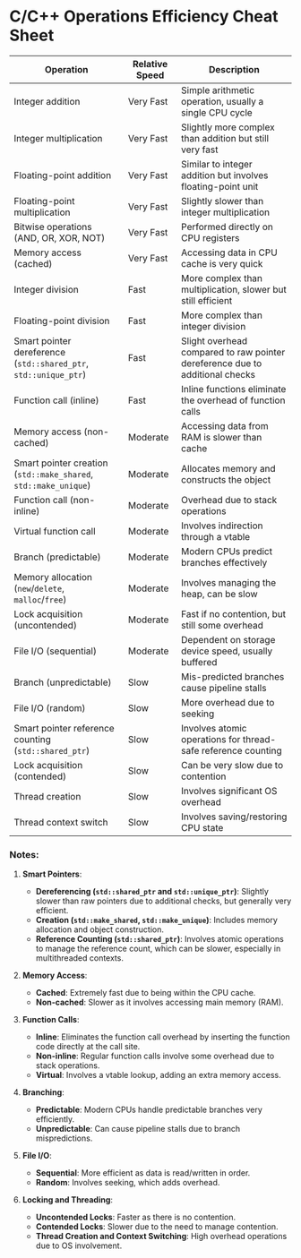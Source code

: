 
# C/C++ Operations Efficiency Cheat Sheet

| Operation                       | Relative Speed | Description                                                 |
|---------------------------------|----------------|-------------------------------------------------------------|
| Integer addition                | Very Fast      | Simple arithmetic operation, usually a single CPU cycle     |
| Integer multiplication          | Very Fast      | Slightly more complex than addition but still very fast     |
| Floating-point addition         | Very Fast      | Similar to integer addition but involves floating-point unit|
| Floating-point multiplication   | Very Fast      | Slightly slower than integer multiplication                 |
| Bitwise operations (AND, OR, XOR, NOT) | Very Fast | Performed directly on CPU registers                         |
| Memory access (cached)          | Very Fast      | Accessing data in CPU cache is very quick                   |
| Integer division                | Fast           | More complex than multiplication, slower but still efficient|
| Floating-point division         | Fast           | More complex than integer division                          |
| Smart pointer dereference (`std::shared_ptr`, `std::unique_ptr`) | Fast | Slight overhead compared to raw pointer dereference due to additional checks |
| Function call (inline)          | Fast           | Inline functions eliminate the overhead of function calls   |
| Memory access (non-cached)      | Moderate       | Accessing data from RAM is slower than cache                |
| Smart pointer creation (`std::make_shared`, `std::make_unique`) | Moderate | Allocates memory and constructs the object                  |
| Function call (non-inline)      | Moderate       | Overhead due to stack operations                            |
| Virtual function call           | Moderate       | Involves indirection through a vtable                       |
| Branch (predictable)            | Moderate       | Modern CPUs predict branches effectively                    |
| Memory allocation (`new`/`delete`, `malloc`/`free`) | Moderate | Involves managing the heap, can be slow                     |
| Lock acquisition (uncontended)  | Moderate       | Fast if no contention, but still some overhead              |
| File I/O (sequential)           | Moderate       | Dependent on storage device speed, usually buffered         |
| Branch (unpredictable)          | Slow           | Mis-predicted branches cause pipeline stalls                |
| File I/O (random)               | Slow           | More overhead due to seeking                                |
| Smart pointer reference counting (`std::shared_ptr`) | Slow | Involves atomic operations for thread-safe reference counting |
| Lock acquisition (contended)    | Slow           | Can be very slow due to contention                          |
| Thread creation                 | Slow           | Involves significant OS overhead                            |
| Thread context switch           | Slow           | Involves saving/restoring CPU state                         |

### Notes:

1. **Smart Pointers**:
   - **Dereferencing (`std::shared_ptr` and `std::unique_ptr`)**: Slightly slower than raw pointers due to additional checks, but generally very efficient.
   - **Creation (`std::make_shared`, `std::make_unique`)**: Includes memory allocation and object construction.
   - **Reference Counting (`std::shared_ptr`)**: Involves atomic operations to manage the reference count, which can be slower, especially in multithreaded contexts.

2. **Memory Access**:
   - **Cached**: Extremely fast due to being within the CPU cache.
   - **Non-cached**: Slower as it involves accessing main memory (RAM).

3. **Function Calls**:
   - **Inline**: Eliminates the function call overhead by inserting the function code directly at the call site.
   - **Non-inline**: Regular function calls involve some overhead due to stack operations.
   - **Virtual**: Involves a vtable lookup, adding an extra memory access.

4. **Branching**:
   - **Predictable**: Modern CPUs handle predictable branches very efficiently.
   - **Unpredictable**: Can cause pipeline stalls due to branch mispredictions.

5. **File I/O**:
   - **Sequential**: More efficient as data is read/written in order.
   - **Random**: Involves seeking, which adds overhead.

6. **Locking and Threading**:
   - **Uncontended Locks**: Faster as there is no contention.
   - **Contended Locks**: Slower due to the need to manage contention.
   - **Thread Creation and Context Switching**: High overhead operations due to OS involvement.
